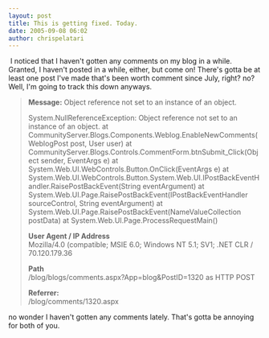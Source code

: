 ```yaml
---
layout: post
title: This is getting fixed. Today.
date: 2005-09-08 06:02
author: chrispelatari
---
```


<p><!--StartFragment --> I noticed that I haven't gotten any comments on my 
blog in a while. Granted, I haven't posted in a while, either, but come on! 
There's gotta be at least one post I've made that's been worth comment since 
July, right? no? Well, I'm going to track this down anyways.</p>
<blockquote style="margin-right:0;">
  <p><b>Message:</b> Object reference not set to an instance of an object. </p>
  <p>System.NullReferenceException: Object reference not set to an instance of 
  an object. at 
  CommunityServer.Blogs.Components.Weblog.EnableNewComments(WeblogPost post, 
  User user) at 
  CommunityServer.Blogs.Controls.CommentForm.btnSubmit_Click(Object sender, 
  EventArgs e) at System.Web.UI.WebControls.Button.OnClick(EventArgs e) at 
  System.Web.UI.WebControls.Button.System.Web.UI.IPostBackEventHandler.RaisePostBackEvent(String 
  eventArgument) at System.Web.UI.Page.RaisePostBackEvent(IPostBackEventHandler 
  sourceControl, String eventArgument) at 
  System.Web.UI.Page.RaisePostBackEvent(NameValueCollection postData) at 
  System.Web.UI.Page.ProcessRequestMain() </p>
  <p><b>User Agent / IP Address</b><br />Mozilla/4.0 (compatible; MSIE 6.0; 
  Windows NT 5.1; SV1; .NET CLR / 70.120.179.36 </p>
  <p><b>Path</b><br />/blog/blogs/comments.aspx?App=blog&amp;PostID=1320 as HTTP 
  POST </p>
  <p><b>Referrer:</b><br />/blog/comments/1320.aspx </p></blockquote>
<p>no wonder I haven't gotten any comments lately. That's gotta be annoying for 
both of you.</p>
